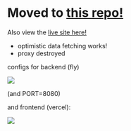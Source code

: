 # Moved to [this repo!](https://github.com/printer83mph/test-fullstack)

Also view the [live site here!](https://test-fullstack-frontend.vercel.app/)

- optimistic data fetching works!
- proxy destroyed

configs for backend (fly)

![](https://i.imgur.com/E7dUBTI.png)

(and PORT=8080)

and frontend (vercel):

![](https://i.imgur.com/MdL7dNh.png)
